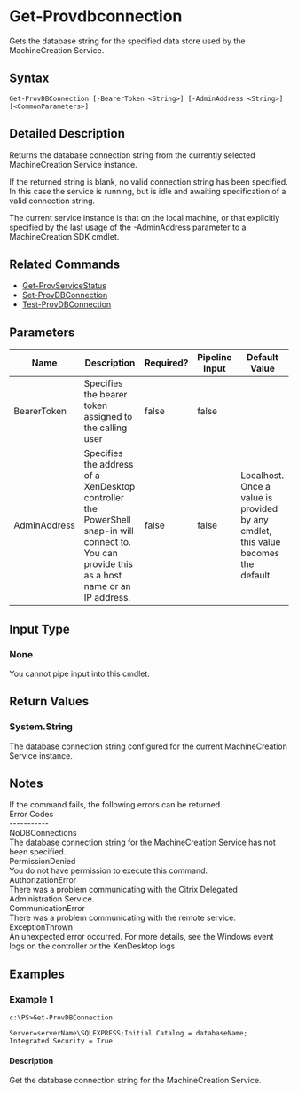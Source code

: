 ﻿
# Get-Provdbconnection
Gets the database string for the specified data store used by the MachineCreation Service.
## Syntax
```
Get-ProvDBConnection [-BearerToken <String>] [-AdminAddress <String>] [<CommonParameters>]
```
## Detailed Description
Returns the database connection string from the currently selected MachineCreation Service instance.

If the returned string is blank, no valid connection string has been specified. In this case the service is running, but is idle and awaiting specification of a valid connection string.

The current service instance is that on the local machine, or that explicitly specified by the last usage of the -AdminAddress parameter to a MachineCreation SDK cmdlet.


## Related Commands

* [Get-ProvServiceStatus](./Get-ProvServiceStatus/)
* [Set-ProvDBConnection](./Set-ProvDBConnection/)
* [Test-ProvDBConnection](./Test-ProvDBConnection/)
## Parameters
| Name   | Description | Required? | Pipeline Input | Default Value |
| --- | --- | --- | --- | --- |
| BearerToken | Specifies the bearer token assigned to the calling user | false | false |  |
| AdminAddress | Specifies the address of a XenDesktop controller the PowerShell snap-in will connect to. You can provide this as a host name or an IP address. | false | false | Localhost. Once a value is provided by any cmdlet, this value becomes the default. |

## Input Type

### None
You cannot pipe input into this cmdlet.
## Return Values

### System.String
The database connection string configured for the current MachineCreation Service instance.
## Notes
If the command fails, the following errors can be returned.<br>    Error Codes<br>    -----------<br>    NoDBConnections<br>        The database connection string for the MachineCreation Service has not been specified.<br>    PermissionDenied<br>        You do not have permission to execute this command.<br>    AuthorizationError<br>        There was a problem communicating with the Citrix Delegated Administration Service.<br>    CommunicationError<br>        There was a problem communicating with the remote service.<br>    ExceptionThrown<br>        An unexpected error occurred.  For more details, see the Windows event logs on the controller or the XenDesktop logs.
## Examples

### Example 1
```
c:\PS>Get-ProvDBConnection

Server=serverName\SQLEXPRESS;Initial Catalog = databaseName;  Integrated Security = True
```
#### Description
Get the database connection string for the MachineCreation Service.
